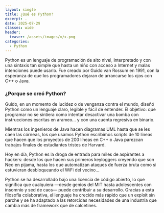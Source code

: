 ```yaml
---
layout: single
title: ¿Qué es Python?
excerpt: .
date: 2025-07-29
classes: wide
header:
  teaser: /assets/images/x/x.png
categories:
  - Python
---
```



Python es un lenguaje de programación de alto nivel, interpretado y con una sintaxis tan simple que hasta un niño con acceso a Internet y malas intenciones puede usarlo. Fue creado por Guido van Rossum en 1991, con la esperanza de que los programadores dejaran de arrancarse los ojos con C++ o Java.

### ¿Porque se creó Python?

Guido, en un momento de lucidez o de venganza contra el mundo, diseñó Python como un lenguaje claro, legible y fácil de entender. El objetivo: que programar no se sintiera como intentar desactivar una bomba con instrucciones escritas en arameo... y con una cuenta regresiva en binario.

Mientras los ingenieros de Java hacen diagramas UML hasta que se les caen las córneas, los que usamos Python escribimos scripts de 10 líneas que hacen que los proyectos de 200 líneas en C++ o Java parezcan trabajos finales de estudiantes tristes de Harvard.

Hoy en día, Python es la droga de entrada para miles de aspirantes a hackers: desde los que hacen sus primeros keyloggers creyendo que son Neo en pijama, hasta los que automatizan ataques de fuerza bruta como si estuvieran desbloqueando el WiFi del vecino... 

Python se ha desarrollado bajo una licencia de código abierto, lo que significa que cualquiera —desde genios del MIT hasta adolescentes con insomnio y sed de caos— puede contribuir a su desarrollo. Gracias a esta filosofía colaborativa, el lenguaje ha crecido más rápido que un exploit sin parche y se ha adaptado a las retorcidas necesidades de una industria que cambia más de framework que de calcetines.